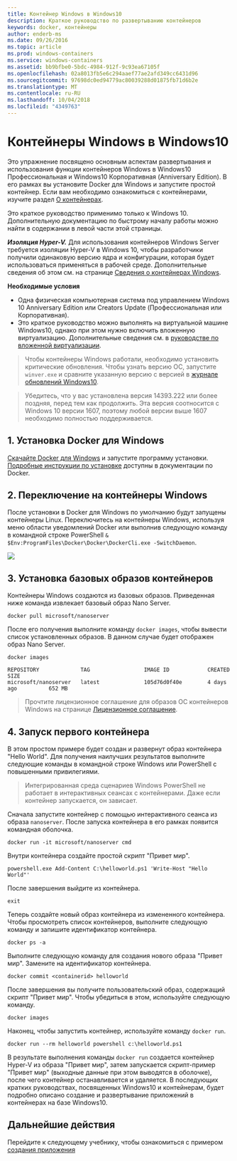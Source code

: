 ```yaml
---
title: Контейнер Windows в Windows10
description: Краткое руководство по развертыванию контейнеров
keywords: docker, контейнеры
author: enderb-ms
ms.date: 09/26/2016
ms.topic: article
ms.prod: windows-containers
ms.service: windows-containers
ms.assetid: bb9bfbe0-5bdc-4984-912f-9c93ea67105f
ms.openlocfilehash: 02a8013fb5e6c294aaef77ae2afd349cc6431d96
ms.sourcegitcommit: 97698dc0ed94779ac80039288d01875fb71d6b2e
ms.translationtype: MT
ms.contentlocale: ru-RU
ms.lasthandoff: 10/04/2018
ms.locfileid: "4349763"
---
```

# <a name="windows-containers-on-windows-10"></a>Контейнеры Windows в Windows10

Это упражнение посвящено основным аспектам развертывания и использования функции контейнеров Windows в Windows10 Профессиональная и Windows10 Корпоративная (Anniversary Edition). В его рамках вы установите Docker для Windows и запустите простой контейнер. Если вам необходимо ознакомиться с контейнерами, изучите раздел [О контейнерах](../about/index.md).

Это краткое руководство применимо только к Windows 10. Дополнительную документацию по быстрому началу работы можно найти в содержании в левой части этой страницы.

***Изоляция Hyper-V.*** Для использования контейнеров Windows Server требуется изоляции Hyper-V в Windows 10, чтобы разработчики получили одинаковую версию ядра и конфигурации, которая будет использоваться применяться в рабочей среде. Дополнительные сведения об этом см. на странице [Сведения о контейнерах Windows](../about/index.md).

**Необходимые условия**

- Одна физическая компьютерная система под управлением Windows 10 Anniversary Edition или Creators Update (Профессиональная или Корпоративная).   
- Это краткое руководство можно выполнять на виртуальной машине Windows10, однако при этом нужно включить вложенную виртуализацию. Дополнительные сведения см. в [руководстве по вложенной виртуализации](https://msdn.microsoft.com/en-us/virtualization/hyperv_on_windows/user_guide/nesting).

> Чтобы контейнеры Windows работали, необходимо установить критические обновления.
> Чтобы узнать версию ОС, запустите `winver.exe` и сравните указанную версию с версией в [журнале обновлений Windows10](https://support.microsoft.com/en-us/help/12387/windows-10-update-history).

> Убедитесь, что у вас установлена версия 14393.222 или более поздняя, перед тем как продолжить.  Эта версия соотносится с Windows 10 версии 1607, поэтому любой версии выше 1607 необходимо полностью поддерживается.

## <a name="1-install-docker-for-windows"></a>1. Установка Docker для Windows

[Скачайте Docker для Windows](https://download.docker.com/win/stable/InstallDocker.msi) и запустите программу установки. [Подробные инструкции по установке](https://docs.docker.com/docker-for-windows/install) доступны в документации по Docker.

## <a name="2-switch-to-windows-containers"></a>2. Переключение на контейнеры Windows

После установки в Docker для Windows по умолчанию будут запущены контейнеры Linux. Переключитесь на контейнеры Windows, используя меню области уведомлений Docker или выполнив следующую команду в командной строке PowerShell `& $Env:ProgramFiles\Docker\Docker\DockerCli.exe -SwitchDaemon`.

![](./media/docker-for-win-switch.png)

## <a name="3-install-base-container-images"></a>3. Установка базовых образов контейнеров

Контейнеры Windows создаются из базовых образов. Приведенная ниже команда извлекает базовый образ Nano Server.

```
docker pull microsoft/nanoserver
```

После его получения выполните команду `docker images`, чтобы вывести список установленных образов. В данном случае будет отображен образ Nano Server.

```
docker images

REPOSITORY             TAG                 IMAGE ID            CREATED             SIZE
microsoft/nanoserver   latest              105d76d0f40e        4 days ago          652 MB
```

> Прочтите лицензионное соглашение для образов ОС контейнеров Windows на странице [Лицензионное соглашение](../images-eula.md).

## <a name="4-run-your-first-container"></a>4. Запуск первого контейнера

В этом простом примере будет создан и развернут образ контейнера "Hello World". Для получения наилучших результатов выполните следующие команды в командной строке Windows или PowerShell с повышенными привилегиями.

> Интегрированная среда сценариев Windows PowerShell не работает в интерактивных сеансах с контейнерами. Даже если контейнер запускается, он зависает.

Сначала запустите контейнер с помощью интерактивного сеанса из образа `nanoserver`. После запуска контейнера в его рамках появится командная оболочка.  

```
docker run -it microsoft/nanoserver cmd
```

Внутри контейнера создайте простой скрипт "Привет мир".

```
powershell.exe Add-Content C:\helloworld.ps1 'Write-Host "Hello World"'
```   

После завершения выйдите из контейнера.

```
exit
```

Теперь создайте новый образ контейнера из измененного контейнера. Чтобы просмотреть список контейнеров, выполните следующую команду и запишите идентификатор контейнера.

```
docker ps -a
```

Выполните следующую команду для создания нового образа "Привет мир". Замените <containerid> на идентификатор контейнера.

```
docker commit <containerid> helloworld
```

После завершения вы получите пользовательский образ, содержащий скрипт "Привет мир". Чтобы убедиться в этом, используйте следующую команду.

```
docker images
```

Наконец, чтобы запустить контейнер, используйте команду `docker run`.

```
docker run --rm helloworld powershell c:\helloworld.ps1
```

В результате выполнения команды `docker run` создается контейнер Hyper-V из образа "Привет мир", затем запускается скрипт-пример "Привет мир" (выходные данные при этом выводятся в оболочке), после чего контейнер останавливается и удаляется.
В последующих кратких руководствах, посвященных Windows10 и контейнерам, будет подробно описано создание и развертывание приложений в контейнерах на базе Windows10.

## <a name="next-steps"></a>Дальнейшие действия

Перейдите к следующему учебнику, чтобы ознакомиться с примером [создания приложения](./building-sample-app.md)
